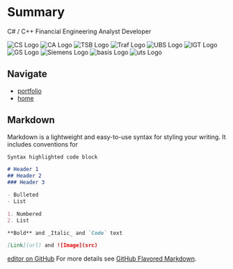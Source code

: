 # Summary

C# / C++ Financial Engineering Analyst Developer 

![CS Logo](https://bleunguts.github.io/bleunguts/images/CSlogo.PNG) 
![CA Logo](https://bleunguts.github.io/bleunguts/images/CreditAgricolelogo.PNG)
![TSB Logo](https://bleunguts.github.io/bleunguts/images/lloydslogo.PNG)
![Traf Logo](https://bleunguts.github.io/bleunguts/images/trafiguralogo.PNG)
![UBS Logo](https://bleunguts.github.io/bleunguts/images/UBSlogo.PNG)
![IGT Logo](https://bleunguts.github.io/bleunguts/images/IGTLogo.PNG)
![GS Logo](https://bleunguts.github.io/bleunguts/images/GSlogo.PNG)
![Siemens Logo](https://bleunguts.github.io/bleunguts/images/siemens-logo-4.png)
![basis Logo](https://bleunguts.github.io/bleunguts/images/BasisDesignLogo.PNG)
![uts Logo](https://bleunguts.github.io/bleunguts/images/UTSLogo.PNG)

## Navigate
- [portfolio](https://bleunguts.github.io/bleunguts/portfolio)
- [home](https://bleunguts.github.io/bleunguts)

## Markdown

Markdown is a lightweight and easy-to-use syntax for styling your writing. It includes conventions for

```markdown
Syntax highlighted code block

# Header 1
## Header 2
### Header 3

- Bulleted
- List

1. Numbered
2. List

**Bold** and _Italic_ and `Code` text

[Link](url) and ![Image](src)
```

[editor on GitHub](https://github.com/bleunguts/bleunguts/edit/gh-pages/index.md)
For more details see [GitHub Flavored Markdown](https://guides.github.com/features/mastering-markdown/).

